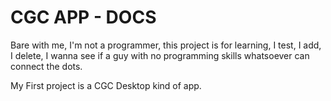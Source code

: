 # CGC APP - DOCS

Bare with me, I'm not a programmer, this project is for learning, I test, I add, I delete, I wanna see if a guy with no programming skills whatsoever can connect the dots.

My First project is a CGC Desktop kind of app.

